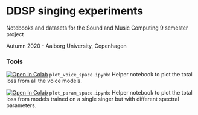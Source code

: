 # DDSP singing experiments
Notebooks and datasets for the Sound and Music Computing 9 semester project

Autumn 2020 - Aalborg University, Copenhagen

### Tools
[![Open In Colab](https://colab.research.google.com/assets/colab-badge.svg)](https://colab.research.google.com/github/juanalonso/DDSP-singing-experiments/blob/main/tools/plot_voice_space.ipynb)
`plot_voice_space.ipynb`: Helper notebook to plot the total loss from all the voice models.


[![Open In Colab](https://colab.research.google.com/assets/colab-badge.svg)](https://colab.research.google.com/github/juanalonso/DDSP-singing-experiments/blob/main/tools/plot_param_space.ipynb)
`plot_param_space.ipynb`: Helper notebook to plot the total loss from models trained on a single singer but with different spectral parameters.



